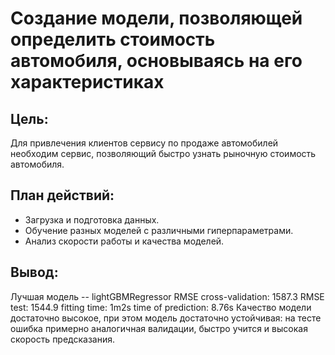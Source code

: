 # Создание модели, позволяющей определить стоимость автомобиля, основываясь на его характеристиках
## Цель:
Для привлечения клиентов сервису по продаже автомобилей необходим сервис, позволяющий быстро узнать рыночную стоимость автомобиля.
## План действий:
- Загрузка и подготовка данных.
- Обучение разных моделей с различными гиперпараметрами.
- Анализ скорости работы и качества моделей.
## Вывод:
Лучшая модель -- lightGBMRegressor 	 	RMSE cross-validation: 1587.3 	RMSE test: 1544.9 	fitting time: 1m2s	time of prediction: 8.76s
Качество модели достаточно высокое, при этом модель достаточно устойчивая: на тесте ошибка примерно аналогичная валидации, быстро учится и высокая скорость предсказания.
